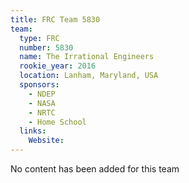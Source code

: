 ```yaml
---
title: FRC Team 5830
team:
  type: FRC
  number: 5830
  name: The Irrational Engineers
  rookie_year: 2016
  location: Lanham, Maryland, USA
  sponsors:
    - NDEP
    - NASA
    - NRTC
    - Home School
  links:
    Website: 
---
```

No content has been added for this team